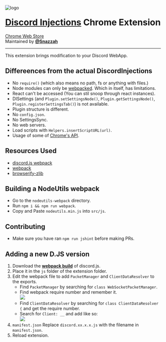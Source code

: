 <img align="left" src="https://i-need.discord.cards/ec6715.png" alt="logo">
<h1><a href="https://github.com/DiscordInjections/DiscordInjections">Discord Injections</a> Chrome Extension</h1>
<a href="https://chrome.google.com/webstore/detail/discord-injections/hfphbcbabihkfndceekinkeoflpkfjpj">Chrome Web Store</a><br>
Maintained by <a href="https://github.com/Snazzah"><b>@Snazzah</b></a>
<br>
<hr>

This extension brings modification to your Discord WebApp.

## Differeences from the actual DiscordInjections
 - No `require()` (which also means no path, fs or anything with files.)
 - Node modules can only be [webpacked](https://webpack.js.org). Which in itself, has limitations.
 - React can't be accessed (You can stil snoop through react instances).
 - DISettings (and `Plugin.setSettingsNode()`, `Plugin.getSettingsNode()`, `Plugin.registerSettingsTab()`) is not available.
 - Plugin structure is different.
 - No `config.json`.
 - No SettingsSync.
 - No web servers.
 - Load scripts with `Helpers.insertScriptURL(url)`.
 - Usage of some of [Chrome's API](https://developer.chrome.com/extensions/declare_permissions).

## Resources Used
 - [discord.js webpack](https://github.com/hydrabolt/discord.js/tree/webpack)
 - [webpack](https://webpack.js.org)
 - [browserify-zlib](https://github.com/devongovett/browserify-zlib)

## Building a NodeUtils webpack
 - Go to the `nodeutils-webpack` directory.
 - Run `npm i && npm run webpack`.
 - Copy and Paste `nodeutils.min.js` into `src/js`.

## Contributing
 - Make sure you have ran `npm run jshint` before making PRs.

## Adding a new D.JS version
1. Download the [**webpack build**](https://github.com/hydrabolt/discord.js/tree/webpack) of discord.js.
2. Place it in the `js` folder of the extension folder.
3. Edit the webpack file to add `PacketManager` and `ClientDataResolver` to the exports.
	- Find `PacketManager` by searching for `class WebSocketPacketManager`.
	- Find webpack require number and remember it.  
	![](https://i-need.discord.cards/c14e61.png)
	- Find `ClientDataResolver` by searching for `class ClientDataResolver {` and get the require number.
	- Search for `Client: __` and add like so:  
	![](https://i-need.discord.cards/086976.png)
4. `manifest.json` Replace `discord.xx.x.x.js` with the filename in `manifest.json`.
5. Reload extension.